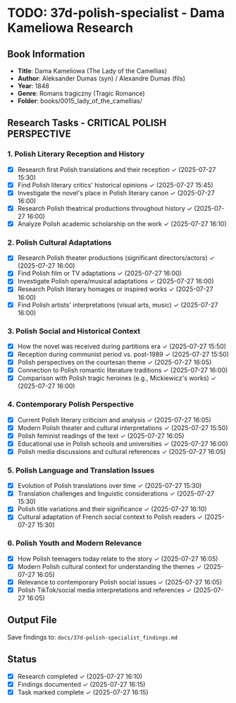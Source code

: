 # TODO: 37d-polish-specialist - Dama Kameliowa Research

## Book Information
- **Title**: Dama Kameliowa (The Lady of the Camellias)
- **Author**: Aleksander Dumas (syn) / Alexandre Dumas (fils)
- **Year**: 1848
- **Genre**: Romans tragiczny (Tragic Romance)
- **Folder**: books/0015_lady_of_the_camellias/

## Research Tasks - CRITICAL POLISH PERSPECTIVE

### 1. Polish Literary Reception and History
- [x] Research first Polish translations and their reception ✓ (2025-07-27 15:30)
- [x] Find Polish literary critics' historical opinions ✓ (2025-07-27 15:45)
- [x] Investigate the novel's place in Polish literary canon ✓ (2025-07-27 16:00)
- [x] Research Polish theatrical productions throughout history ✓ (2025-07-27 16:00)
- [x] Analyze Polish academic scholarship on the work ✓ (2025-07-27 16:10)

### 2. Polish Cultural Adaptations
- [x] Research Polish theater productions (significant directors/actors) ✓ (2025-07-27 16:00)
- [x] Find Polish film or TV adaptations ✓ (2025-07-27 16:00)
- [x] Investigate Polish opera/musical adaptations ✓ (2025-07-27 16:00)
- [x] Research Polish literary homages or inspired works ✓ (2025-07-27 16:00)
- [x] Find Polish artists' interpretations (visual arts, music) ✓ (2025-07-27 16:00)

### 3. Polish Social and Historical Context
- [x] How the novel was received during partitions era ✓ (2025-07-27 15:50)
- [x] Reception during communist period vs. post-1989 ✓ (2025-07-27 15:50)
- [x] Polish perspectives on the courtesan theme ✓ (2025-07-27 16:05)
- [x] Connection to Polish romantic literature traditions ✓ (2025-07-27 16:00)
- [x] Comparison with Polish tragic heroines (e.g., Mickiewicz's works) ✓ (2025-07-27 16:00)

### 4. Contemporary Polish Perspective
- [x] Current Polish literary criticism and analysis ✓ (2025-07-27 16:05)
- [x] Modern Polish theater and cultural interpretations ✓ (2025-07-27 15:50)
- [x] Polish feminist readings of the text ✓ (2025-07-27 16:05)
- [x] Educational use in Polish schools and universities ✓ (2025-07-27 16:00)
- [x] Polish media discussions and cultural references ✓ (2025-07-27 16:05)

### 5. Polish Language and Translation Issues
- [x] Evolution of Polish translations over time ✓ (2025-07-27 15:30)
- [x] Translation challenges and linguistic considerations ✓ (2025-07-27 15:30)
- [x] Polish title variations and their significance ✓ (2025-07-27 16:10)
- [x] Cultural adaptation of French social context to Polish readers ✓ (2025-07-27 15:30)

### 6. Polish Youth and Modern Relevance
- [x] How Polish teenagers today relate to the story ✓ (2025-07-27 16:05)
- [x] Modern Polish cultural context for understanding the themes ✓ (2025-07-27 16:05)
- [x] Relevance to contemporary Polish social issues ✓ (2025-07-27 16:05)
- [x] Polish TikTok/social media interpretations and references ✓ (2025-07-27 16:05)

## Output File
Save findings to: `docs/37d-polish-specialist_findings.md`

## Status
- [x] Research completed ✓ (2025-07-27 16:10)
- [x] Findings documented ✓ (2025-07-27 16:15)
- [x] Task marked complete ✓ (2025-07-27 16:15)